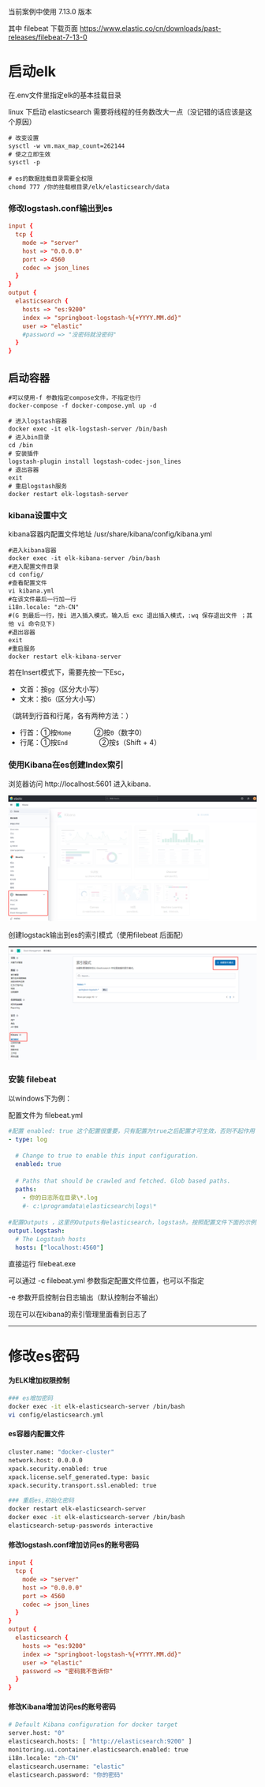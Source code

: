当前案例中使用 7.13.0 版本

其中 filebeat 下载页面 https://www.elastic.co/cn/downloads/past-releases/filebeat-7-13-0



# 启动elk

在.env文件里指定elk的基本挂载目录



linux 下启动 elasticsearch 需要将线程的任务数改大一点（没记错的话应该是这个原因）

```shell
# 改变设置 
sysctl -w vm.max_map_count=262144 
# 使之立即生效 
sysctl -p

# es的数据挂载目录需要全权限
chomd 777 /你的挂载根目录/elk/elasticsearch/data
```



### **修改logstash.conf输出到es**

```conf
input {
  tcp {
    mode => "server"
    host => "0.0.0.0"
    port => 4560
    codec => json_lines
  }
}
output {
  elasticsearch {
    hosts => "es:9200"
    index => "springboot-logstash-%{+YYYY.MM.dd}"
    user => "elastic"
    #password => "没密码就没密码"
  }
}
```



## 启动容器

```shell
#可以使用-f 参数指定compose文件，不指定也行
docker-compose -f docker-compose.yml up -d
```



```shell
# 进入logstash容器 
docker exec -it elk-logstash-server /bin/bash
# 进入bin目录
cd /bin
# 安装插件
logstash-plugin install logstash-codec-json_lines 
# 退出容器
exit
# 重启logstash服务
docker restart elk-logstash-server
```



### kibana设置中文

kibana容器内配置文件地址 /usr/share/kibana/config/kibana.yml

```shell
#进入kibana容器
docker exec -it elk-kibana-server /bin/bash
#进入配置文件目录
cd config/
#查看配置文件
vi kibana.yml
#在该文件最后一行加一行
i18n.locale: "zh-CN"
#(G 到最后一行，按i 进入插入模式，输入后 exc 退出插入模式，:wq 保存退出文件 ；其他 vi 命令见下)
#退出容器
exit
#重启服务
docker restart elk-kibana-server
```

若在Insert模式下，需要先按一下Esc，

- 文首：按`gg`（区分大小写）
- 文末：按`G`（区分大小写）

（跳转到行首和行尾，各有两种方法：）

- 行首：①按`Home`
  　　　②按`0`（数字0）
- 行尾：①按`End` 　
  　　　②按`$`（Shift + 4）



### **使用Kibana在es创建Index索引**

浏览器访问 http://localhost:5601 进入kibana.

![img](./assets/zhxq5qk3bg.png)



创建logstack输出到es的索引模式（使用filebeat 后面配）

![img](./assets/wtym0s2eme.png)



### 安装 filebeat

以windows下为例：

配置文件为 filebeat.yml

```yml
#配置 enabled: true 这个配置很重要，只有配置为true之后配置才可生效，否则不起作用
- type: log

  # Change to true to enable this input configuration.
  enabled: true

  # Paths that should be crawled and fetched. Glob based paths.
  paths:
    - 你的日志所在目录\*.log
    #- c:\programdata\elasticsearch\logs\*
    
#配置Outputs ，这里的Outputs有elasticsearch，logstash。按照配置文件下面的示例配置即可。只能配置一个输出。默认是ElasticSearch
output.logstash:
  # The Logstash hosts
  hosts: ["localhost:4560"]
```



直接运行 filebeat.exe

可以通过 -c filebeat.yml 参数指定配置文件位置，也可以不指定

-e 参数开启控制台日志输出（默认控制台不输出）



现在可以在kibana的索引管理里面看到日志了

---

# 修改es密码

#### **为ELK增加权限控制**



```bash
### es增加密码
docker exec -it elk-elasticsearch-server /bin/bash
vi config/elasticsearch.yml
```



#### es容器内配置文件

```bash
cluster.name: "docker-cluster"
network.host: 0.0.0.0
xpack.security.enabled: true
xpack.license.self_generated.type: basic
xpack.security.transport.ssl.enabled: true
```



```bash
### 重启es,初始化密码
docker restart elk-elasticsearch-server
docker exec -it elk-elasticsearch-server /bin/bash
elasticsearch-setup-passwords interactive
```



#### **修改logstash.conf增加访问es的账号密码**

```conf
input {
  tcp {
    mode => "server"
    host => "0.0.0.0"
    port => 4560
    codec => json_lines
  }
}
output {
  elasticsearch {
    hosts => "es:9200"
    index => "springboot-logstash-%{+YYYY.MM.dd}"
    user => "elastic"
    password => "密码我不告诉你"
  }
}
```



#### **修改Kibana增加访问es的账号密码**

```bash
# Default Kibana configuration for docker target
server.host: "0"
elasticsearch.hosts: [ "http://elasticsearch:9200" ]
monitoring.ui.container.elasticsearch.enabled: true
i18n.locale: "zh-CN"
elasticsearch.username: "elastic"
elasticsearch.password: "你的密码"
```

